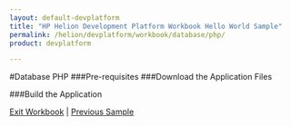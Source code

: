 ```yaml
---
layout: default-devplatform
title: "HP Helion Development Platform Workbook Hello World Sample"
permalink: /helion/devplatform/workbook/database/php/
product: devplatform

---
```

#Database PHP
###Pre-requisites
###Download the Application Files


###Build the Application


[Exit Workbook](/helion/devplatform/) | [Previous Sample](/helion/workbook/messaging/node/)

